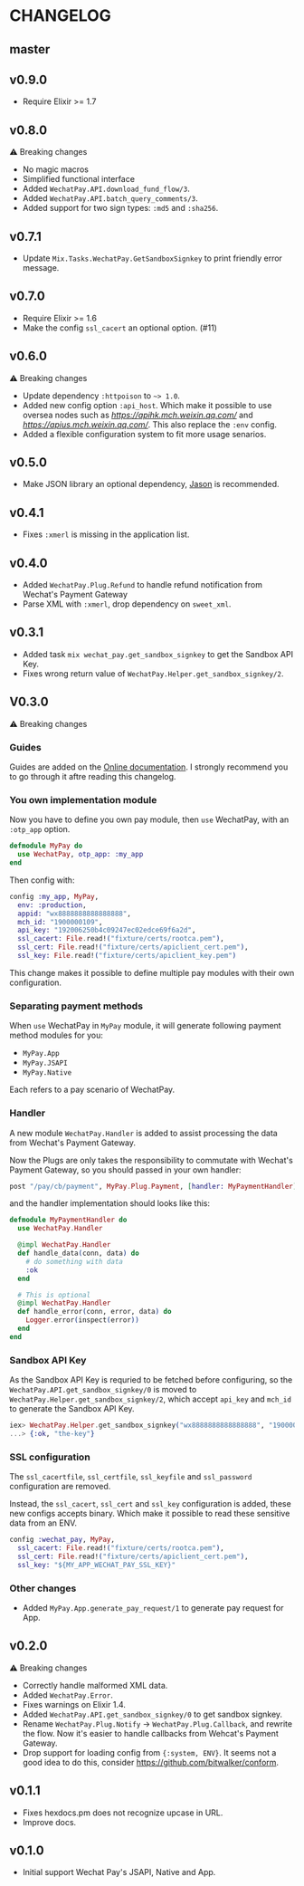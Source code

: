 # CHANGELOG

## master

## v0.9.0

- Require Elixir >= 1.7

## v0.8.0

⚠️ Breaking changes

- No magic macros
- Simplified functional interface
- Added `WechatPay.API.download_fund_flow/3`.
- Added `WechatPay.API.batch_query_comments/3`.
- Added support for two sign types: `:md5` and `:sha256`.

## v0.7.1

- Update `Mix.Tasks.WechatPay.GetSandboxSignkey` to print friendly error message.

## v0.7.0

- Require Elixir >= 1.6
- Make the config `ssl_cacert` an optional option. (#11)

## v0.6.0

⚠️ Breaking changes

- Update dependency `:httpoison` to `~> 1.0`.
- Added new config option `:api_host`. Which make it possible to use oversea nodes such as _https://apihk.mch.weixin.qq.com/_ and _https://apius.mch.weixin.qq.com/_. This also replace the `:env` config.
- Added a flexible configuration system to fit more usage senarios.

## v0.5.0

- Make JSON library an optional dependency,
  [Jason](https://github.com/michalmuskala/jason) is recommended.

## v0.4.1

- Fixes `:xmerl` is missing in the application list.

## v0.4.0

- Added `WechatPay.Plug.Refund` to handle refund notification from Wechat's Payment Gateway
- Parse XML with `:xmerl`, drop dependency on `sweet_xml`.

## v0.3.1

- Added task `mix wechat_pay.get_sandbox_signkey` to get the Sandbox API Key.
- Fixes wrong return value of `WechatPay.Helper.get_sandbox_signkey/2`.

## V0.3.0

⚠️ Breaking changes

### Guides

Guides are added on the [Online documentation](https://hexdocs.pm/wechat_pay).
I strongly recommend you to go through it aftre reading this changelog.

### You own implementation module

Now you have to define you own pay module, then `use` WechatPay,
with an `:otp_app` option.

```elixir
defmodule MyPay do
  use WechatPay, otp_app: :my_app
end
```

Then config with:

```elixir
config :my_app, MyPay,
  env: :production,
  appid: "wx8888888888888888",
  mch_id: "1900000109",
  api_key: "192006250b4c09247ec02edce69f6a2d",
  ssl_cacert: File.read!("fixture/certs/rootca.pem"),
  ssl_cert: File.read!("fixture/certs/apiclient_cert.pem"),
  ssl_key: File.read!("fixture/certs/apiclient_key.pem")
```

This change makes it possible to define multiple pay modules with their own
configuration.

### Separating payment methods

When `use` WechatPay in `MyPay` module, it will generate following
payment method modules for you:

- `MyPay.App`
- `MyPay.JSAPI`
- `MyPay.Native`

Each refers to a pay scenario of WechatPay.

### Handler

A new module `WechatPay.Handler` is added to assist processing the data from
Wechat's Payment Gateway.

Now the Plugs are only takes the responsibility to commutate with Wechat's
Payment Gateway, so you should passed in your own handler:

```elixir
post "/pay/cb/payment", MyPay.Plug.Payment, [handler: MyPaymentHandler]
```

and the handler implementation should looks like this:

```elixir
defmodule MyPaymentHandler do
  use WechatPay.Handler

  @impl WechatPay.Handler
  def handle_data(conn, data) do
    # do something with data
    :ok
  end

  # This is optional
  @impl WechatPay.Handler
  def handle_error(conn, error, data) do
    Logger.error(inspect(error))
  end
end
```

### Sandbox API Key

As the Sandbox API Key is requried to be fetched before configuring,
so the `WechatPay.API.get_sandbox_signkey/0` is moved to
`WechatPay.Helper.get_sandbox_signkey/2`, which accept `api_key` and `mch_id`
to generate the Sandbox API Key.

```elixir
iex> WechatPay.Helper.get_sandbox_signkey("wx8888888888888888", "1900000109")
...> {:ok, "the-key"}
```

### SSL configuration

The `ssl_cacertfile`, `ssl_certfile`, `ssl_keyfile` and `ssl_password`
configuration are removed.

Instead, the `ssl_cacert`, `ssl_cert` and `ssl_key` configuration is added, these
new configs accepts binary. Which make it possible to read these sensitive data
from an ENV.

```elixir
config :wechat_pay, MyPay,
  ssl_cacert: File.read!("fixture/certs/rootca.pem"),
  ssl_cert: File.read!("fixture/certs/apiclient_cert.pem"),
  ssl_key: "${MY_APP_WECHAT_PAY_SSL_KEY}"
```

### Other changes

- Added `MyPay.App.generate_pay_request/1` to generate pay request for App.

## v0.2.0

⚠️ Breaking changes

- Correctly handle malformed XML data.
- Added `WechatPay.Error`.
- Fixes warnings on Elixir 1.4.
- Added `WechatPay.API.get_sandbox_signkey/0` to get sandbox signkey.
- Rename `WechatPay.Plug.Notify` -> `WechatPay.Plug.Callback`, and rewrite the
  flow. Now it's easier to handle callbacks from Wehcat's Payment Gateway.
- Drop support for loading config from `{:system, ENV}`. It seems not a good
  idea to do this, consider https://github.com/bitwalker/conform.

## v0.1.1

- Fixes hexdocs.pm does not recognize upcase in URL.
- Improve docs.

## v0.1.0

- Initial support Wechat Pay's JSAPI, Native and App.
